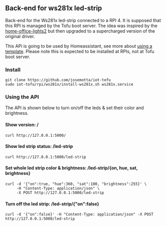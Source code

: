 ## Back-end for ws281x led-strip

Back-end for the Ws281x led-strip connected to a RPI 4. It is supposed that this RPI is managed by the Tofu boot server. The idea was inspired by the [home-office-lights2](https://github.com/jamesridgway/home-office-lights2) but then upgraded to a supercharged version of the original driver.

This APi is going to be used by Homeassistant, see more about [using a template](https://www.jamesridgway.co.uk/using-a-template-light-to-control-a-custom-light-in-home-assistant/). Please note this is expected to be installed at RPIs, not at Tofu boot server.

### Install

```
git clone https://github.com/josemotta/iot-tofu
sudo iot-tofu/rpi/ws281x/install-ws281x.sh ws281x.service

```

### Using the API

The API is shown below to turn on/off the leds & set their color and brightness.

#### Show version: /

```
curl http://127.0.0.1:5000/
```

#### Show led strip status: /led-strip

```
curl http://127.0.0.1:5000/led-strip
```

#### Set whole led strip color & brightness: /led-strip/{on, hue, sat, brightness}

```
curl -d '{"on":true, "hue":360, "sat":100, "brightness":255}' \
     -H "Content-Type: application/json" \
     -X POST http://127.0.0.1:5000/led-strip
```

#### Turn off the led strip: /led-strip/{"on":false}

```
curl -d '{"on":false}' -H "Content-Type: application/json" -X POST http://127.0.0.1:5000/led-strip

```

